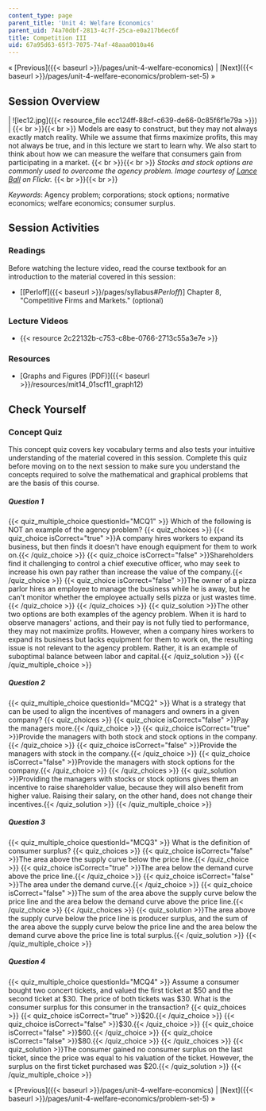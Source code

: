 ```yaml
---
content_type: page
parent_title: 'Unit 4: Welfare Economics'
parent_uid: 74a70dbf-2813-4c7f-25ca-e0a217b6ec6f
title: Competition III
uid: 67a95d63-65f3-7075-74af-48aaa0010a46
---
```


« [Previous]({{< baseurl >}}/pages/unit-4-welfare-economics) | [Next]({{< baseurl >}}/pages/unit-4-welfare-economics/problem-set-5) »

Session Overview
----------------

| ![lec12.jpg]({{< resource_file ecc124ff-88cf-c639-de66-0c85f6f1e79a >}}) |  {{< br >}}{{< br >}} Models are easy to construct, but they may not always exactly match reality. While we assume that firms maximize profits, this may not always be true, and in this lecture we start to learn why. We also start to think about how we can measure the welfare that consumers gain from participating in a market. {{< br >}}{{< br >}} _Stocks and stock options are commonly used to overcome the agency problem. Image courtesy of [Lance Ball](http://www.flickr.com/photos/skimcoat/2931005015/in/photostream/) on Flickr._ {{< br >}}{{< br >}}  

_Keywords_: Agency problem; corporations; stock options; normative economics; welfare economics; consumer surplus.

Session Activities
------------------

### Readings

Before watching the lecture video, read the course textbook for an introduction to the material covered in this session:

*   \[[Perloff]({{< baseurl >}}/pages/syllabus#_Perloff_)\] Chapter 8, "Competitive Firms and Markets." (optional)

### Lecture Videos

*   {{< resource 2c22132b-c753-c8be-0766-2713c55a3e7e >}}

### Resources

*   [Graphs and Figures (PDF)]({{< baseurl >}}/resources/mit14_01scf11_graph12)

Check Yourself
--------------

### Concept Quiz

This concept quiz covers key vocabulary terms and also tests your intuitive understanding of the material covered in this session. Complete this quiz before moving on to the next session to make sure you understand the concepts required to solve the mathematical and graphical problems that are the basis of this course.

##### Question 1
 {{< quiz_multiple_choice questionId="MCQ1" >}} Which of the following is NOT an example of the agency problem? {{< quiz_choices >}} {{< quiz_choice isCorrect="true" >}}A company hires workers to expand its business, but then finds it doesn't have enough equipment for them to work on.{{< /quiz_choice >}} {{< quiz_choice isCorrect="false" >}}Shareholders find it challenging to control a chief executive officer, who may seek to increase his own pay rather than increase the value of the company.{{< /quiz_choice >}} {{< quiz_choice isCorrect="false" >}}The owner of a pizza parlor hires an employee to manage the business while he is away, but he can't monitor whether the employee actually sells pizza or just wastes time.{{< /quiz_choice >}} {{< /quiz_choices >}} {{< quiz_solution >}}The other two options are both examples of the agency problem. When it is hard to observe managers' actions, and their pay is not fully tied to performance, they may not maximize profits. However, when a company hires workers to expand its business but lacks equipment for them to work on, the resulting issue is not relevant to the agency problem. Rather, it is an example of suboptimal balance between labor and capital.{{< /quiz_solution >}} {{< /quiz_multiple_choice >}}
##### Question 2
 {{< quiz_multiple_choice questionId="MCQ2" >}} What is a strategy that can be used to align the incentives of managers and owners in a given company? {{< quiz_choices >}} {{< quiz_choice isCorrect="false" >}}Pay the managers more.{{< /quiz_choice >}} {{< quiz_choice isCorrect="true" >}}Provide the managers with both stock and stock options in the company.{{< /quiz_choice >}} {{< quiz_choice isCorrect="false" >}}Provide the managers with stock in the company.{{< /quiz_choice >}} {{< quiz_choice isCorrect="false" >}}Provide the managers with stock options for the company.{{< /quiz_choice >}} {{< /quiz_choices >}} {{< quiz_solution >}}Providing the managers with stocks or stock options gives them an incentive to raise shareholder value, because they will also benefit from higher value. Raising their salary, on the other hand, does not change their incentives.{{< /quiz_solution >}} {{< /quiz_multiple_choice >}}
##### Question 3
 {{< quiz_multiple_choice questionId="MCQ3" >}} What is the definition of consumer surplus? {{< quiz_choices >}} {{< quiz_choice isCorrect="false" >}}The area above the supply curve below the price line.{{< /quiz_choice >}} {{< quiz_choice isCorrect="true" >}}The area below the demand curve above the price line.{{< /quiz_choice >}} {{< quiz_choice isCorrect="false" >}}The area under the demand curve.{{< /quiz_choice >}} {{< quiz_choice isCorrect="false" >}}The sum of the area above the supply curve below the price line and the area below the demand curve above the price line.{{< /quiz_choice >}} {{< /quiz_choices >}} {{< quiz_solution >}}The area above the supply curve below the price line is producer surplus, and the sum of the area above the supply curve below the price line and the area below the demand curve above the price line is total surplus.{{< /quiz_solution >}} {{< /quiz_multiple_choice >}}
##### Question 4
 {{< quiz_multiple_choice questionId="MCQ4" >}} Assume a consumer bought two concert tickets, and valued the first ticket at $50 and the second ticket at $30. The price of both tickets was $30. What is the consumer surplus for this consumer in the transaction? {{< quiz_choices >}} {{< quiz_choice isCorrect="true" >}}$20.{{< /quiz_choice >}} {{< quiz_choice isCorrect="false" >}}$30.{{< /quiz_choice >}} {{< quiz_choice isCorrect="false" >}}$60.{{< /quiz_choice >}} {{< quiz_choice isCorrect="false" >}}$80.{{< /quiz_choice >}} {{< /quiz_choices >}} {{< quiz_solution >}}The consumer gained no consumer surplus on the last ticket, since the price was equal to his valuation of the ticket. However, the surplus on the first ticket purchased was $20.{{< /quiz_solution >}} {{< /quiz_multiple_choice >}}

« [Previous]({{< baseurl >}}/pages/unit-4-welfare-economics) | [Next]({{< baseurl >}}/pages/unit-4-welfare-economics/problem-set-5) »